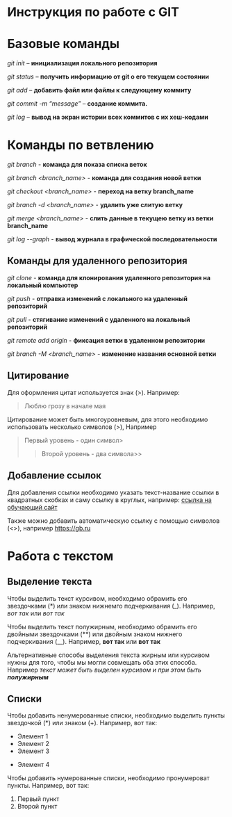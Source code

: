 # Инструкция по работе с GIT

# Базовые команды

*git init* – **инициализация локального репозитория**

*git status* – **получить информацию от git о его текущем состоянии**

*git add* – **добавить файл или файлы к следующему коммиту**

*git commit -m “message”* – **создание коммита.**

*git log* – **вывод на экран истории всех коммитов с их хеш-кодами**


# Команды по ветвлению

*git branch* - **команда для показа списка веток**

*git branch <branch_name>* - **команда для создания новой ветки**

*git checkout <branch_name>* - **переход на ветку branch_name**

*git branch -d <branch_name>* - **удалить уже слитую ветку**

*git merge <branch_name>* - **слить данные в текущею ветку из ветки branch_name**

*git log --graph* - **вывод журнала в графической последовательности**

## Команды для удаленного репозитория

*git clone* - **команда для клонирования удаленного репозитория на локальный компьютер**

*git push* - **отправка изменений с локального на удаленный репозиторий**

*git pull* - **стягивание изменений с удаленного на локальный репозиторий**

*git remote add origin* - **фиксация ветки в удаленном репозитории**

*git branch -M <branch_name>* - **изменение названия основной ветки**

## Цитирование

Для оформления цитат используется знак (>). Например:
>Люблю грозу в начале мая

Цитирование может быть многоуровневым, для этого необходимо использовать несколько символов (>), Например
 >Первый уровень - один символ>
 >>Второй уровень - два символа>>

## Добавление ссылок

Для добавления ссылки необходимо указать текст-название ссылки в квадратных скобках и саму ссылку в круглых, например:
[ссылка на обучающий сайт](gb.ru)

Также можно добавить автоматическую ссылку с помощью символов (<>), например <https://gb.ru>


# Работа с текстом
## Выделение текста

Чтобы выделить текст курсивом, необходимо обрамить его звездочками (*) или знаком нижнемго подчеркивания (_). Например, *вот так* или _вот так_

Чтобы выделить текст полужирным, необходимо обрамить его двойными звездочками (**) или двойным знаком нижнего подчеркивания (__). Например, **вот так** или __вот так__

Альтернативные способы выделения текста жирным или курсивом нужны для того, чтобы мы могли совмещать оба этих способа. Например _текст может быть выделен курсивом и при этом быть **полужирным**_

## Списки

Чтобы добавить ненумерованные списки, необходимо выделить пункты звездочкой (*) или знаком (+). Например, вот так:
* Элемент 1
* Элемент 2
* Элемент 3
+ Элемент 4

Чтобы добавить нумерованные списки, необходимо пронумероват пункты. Например, вот так:
1. Первый пункт
2. Второй пункт
